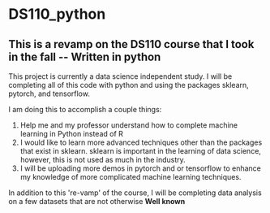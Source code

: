 # DS110_python
## This is a revamp on the DS110 course that I took in the fall -- Written in python
This project is currently a data science independent study. I will be completing all of this code with python and using the packages sklearn, pytorch, and tensorflow. 

I am doing this to accomplish a couple things:
1. Help me and my professor understand how to complete machine learning in Python instead of R
2. I would like to learn more advanced techniques other than the packages that exist in sklearn. sklearn is important in the learning of data science, however, this is not used as much in the industry.
3. I will be uploading more demos in pytorch and or tensorflow to enhance my knowledge of more complicated machine learning techniques.

In addition to this 're-vamp' of the course, I will be completing data analysis on a few datasets that are not otherwise **Well known**

